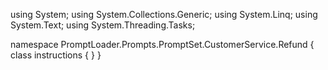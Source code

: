 ﻿using System;
using System.Collections.Generic;
using System.Linq;
using System.Text;
using System.Threading.Tasks;

namespace PromptLoader.Prompts.PromptSet.CustomerService.Refund
{
    class instructions
    {
    }
}
